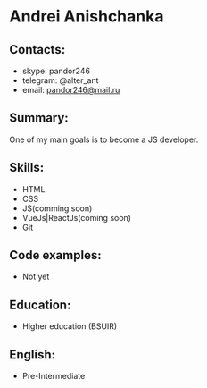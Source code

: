 # Andrei Anishchanka
## Contacts:
* skype: pandor246
* telegram: @alter_ant
* email: pandor246@mail.ru
## Summary:
One of my main goals is to become a JS developer. 
## Skills:
* HTML
* CSS
* JS(comming soon)
* VueJs|ReactJs(coming soon)
* Git
## Code examples:
* Not yet
## Education:
* Higher education (BSUIR)
## English:
* Pre-Intermediate
